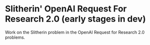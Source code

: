 # Slitherin' OpenAI Request For Research 2.0 (early stages in dev)
Work on the Slitherin problem in the OpenAI Request for Research 2.0 problems.
